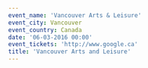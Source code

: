 ```yaml
---
event_name: 'Vancouver Arts & Leisure'
event_city: Vancouver
event_country: Canada
date: '06-03-2016 00:00'
event_tickets: 'http://www.google.ca'
title: 'Vancouver Arts and Leisure'
---
```


